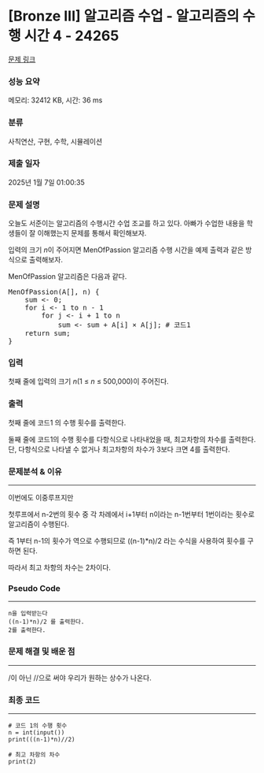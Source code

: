 # [Bronze III] 알고리즘 수업 - 알고리즘의 수행 시간 4 - 24265 

[문제 링크](https://www.acmicpc.net/problem/24265) 

### 성능 요약

메모리: 32412 KB, 시간: 36 ms

### 분류

사칙연산, 구현, 수학, 시뮬레이션

### 제출 일자

2025년 1월 7일 01:00:35

### 문제 설명

<p>오늘도 서준이는 알고리즘의 수행시간 수업 조교를 하고 있다. 아빠가 수업한 내용을 학생들이 잘 이해했는지 문제를 통해서 확인해보자.</p>

<p>입력의 크기 <em>n</em>이 주어지면 MenOfPassion 알고리즘 수행 시간을 예제 출력과 같은 방식으로 출력해보자.</p>

<p>MenOfPassion 알고리즘은 다음과 같다.</p>

<pre>MenOfPassion(A[], n) {
    sum <- 0;
    for i <- 1 to n - 1
        for j <- i + 1 to n
            sum <- sum + A[i] × A[j]; # 코드1
    return sum;
}</pre>

### 입력 

 <p>첫째 줄에 입력의 크기 <em>n</em>(1 ≤ <i>n</i> ≤ 500,000)이 주어진다.</p>

### 출력 

 <p>첫째 줄에 코드1 의 수행 횟수를 출력한다.</p>

<p>둘째 줄에 코드1의 수행 횟수를 다항식으로 나타내었을 때, 최고차항의 차수를 출력한다. 단, 다항식으로 나타낼 수 없거나 최고차항의 차수가 3보다 크면 4를 출력한다.</p>

###  문제분석 & 이유
---
이번에도 이중루프지만

첫루프에서 n-2번의 횟수 중 
각 차례에서 i+1부터 n이라는 
n-1번부터 1번이라는 횟수로 알고리즘이 수행된다.

즉 1부터 n-1의 횟수가 역으로 수행되므로 ((n-1)*n)/2 라는 수식을 사용하여 횟수를 구하면 된다.

따라서 최고 차항의 차수는 2차이다. 


###  Pseudo Code

---

```
n을 입력받는다
((n-1)*n)/2 를 출력한다.
2를 출력한다.

```


### 문제 해결 및 배운 점
---
/이 아닌 //으로 써야 우리가 원하는 상수가 나온다.

### 최종 코드
---

```
# 코드 1의 수행 횟수
n = int(input()) 
print(((n-1)*n)//2) 

# 최고 차항의 차수
print(2)  

```
